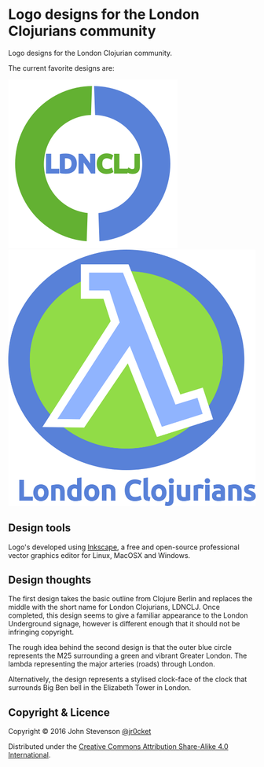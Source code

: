 # Logo designs for the London Clojurians community

Logo designs for the London Clojurian community.

The current favorite designs are:

![London Clojurians logo](london-clojurians-text-jr0cket.png)
![London Clojurians logo](london-clojurians-logo-jr0cket.png)

## Design tools

Logo's developed using [Inkscape](https://inkscape.org/), a free and open-source professional vector graphics editor for Linux, MacOSX and Windows.

## Design thoughts

The first design takes the basic outline from Clojure Berlin and replaces the middle with the short name for London Clojurians, LDNCLJ.  Once completed, this design seems to give a familiar appearance to the London Underground signage, however is different enough that it should not be infringing copyright.

The rough idea behind the second design is that the outer blue circle represents the M25 surrounding a green and vibrant Greater London.  The lambda representing the major arteries (roads) through London.

Alternatively, the design represents a stylised clock-face of the clock that surrounds Big Ben bell in the Elizabeth Tower in London.


## Copyright & Licence

Copyright © 2016 John Stevenson [@jr0cket](https://twitter.com/jr0cket)

Distributed under the [Creative Commons Attribution Share-Alike 4.0 International](https://creativecommons.org).
